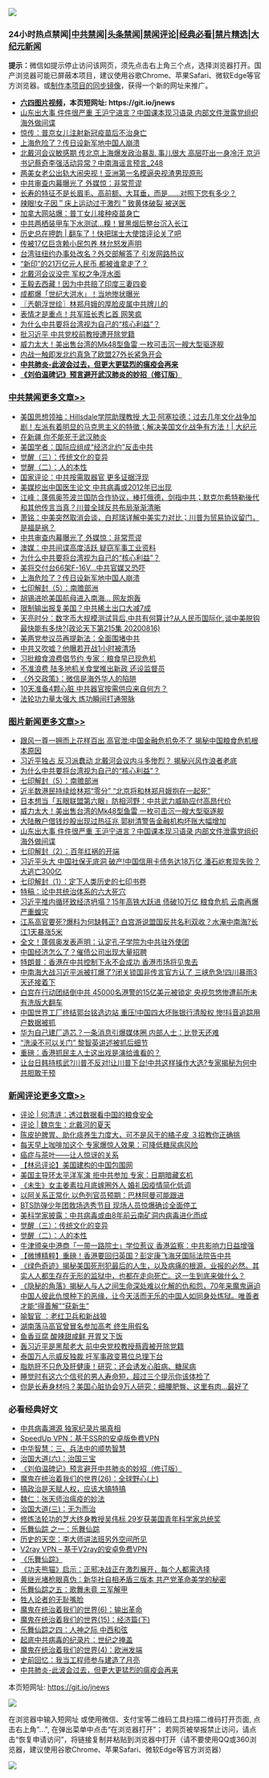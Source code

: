 ![](https://raw.githubusercontent.com/fqnews/bnews/master/64photo/fqnews-qr.jpg)

<div id="tt">
<h3>24小时热点禁闻|<a href="#%E4%B8%AD%E5%85%B1%E7%A6%81%E9%97%BB%E6%9B%B4%E5%A4%9A%E6%96%87%E7%AB%A0">中共禁闻</a>|<a href="#%E5%9B%BE%E7%89%87%E6%96%B0%E9%97%BB%E6%9B%B4%E5%A4%9A%E6%96%87%E7%AB%A0">头条禁闻</a>|<a href="#%E6%96%B0%E9%97%BB%E8%AF%84%E8%AE%BA%E6%9B%B4%E5%A4%9A%E6%96%87%E7%AB%A0">禁闻评论|<a href="#%E5%BF%85%E7%9C%8B%E7%BB%8F%E5%85%B8%E5%A5%BD%E6%96%87">经典必看|<a href="/video.md#%E7%A6%81%E7%89%87%E7%B2%BE%E9%80%89">禁片精选</a>|<a href="https://github.com/fqnews/djy/blob/master/gb/nf1351518.md#1">大纪元新闻</a></h3>
<div><b>提示：</b>微信如提示停止访问该网页，须先点击右上角三个点，选择浏览器打开。国产浏览器可能已屏蔽本项目，建议使用谷歌Chrome、苹果Safari、微软Edge等官方浏览器。或<a href="https://github.com/fqnews/bnews/blob/master/%E5%88%B6%E4%BD%9Cgit%E7%A6%81%E9%97%BB%E9%95%9C%E5%83%8F.md">制作本项目的同步镜像</a>，获得一个新的网址来推广。</div>
<ul>
<li><b><a href="http://d1.bdrive.tk/64.mp4" target="_blank">六四图片视频</a>，本页短网址: https://git.io/jnews</b></li>
<li><a href="/topimagenews/20200817/1381204.md">山东出大事 件件很严重 王沪宁进言？中国课本现习语录 内部文件泄露党组织海外做间谍</a></li>
<li><a href="/comments/20200817/1381250.md">惊传：普京女儿注射新冠疫苗后不治身亡</a></li>
<li><a href="/cbnews/20200817/1381375.md">上海危险了？传日设新军地中国人崩溃</a></li>
<li><a href="/comments/20200817/1381368.md">北戴河会议敏感期 传北京上海爆发政治暴乱 事儿很大 高层吓出一身冷汗 京沪书记蔡奇李强活动异常？中南海谣言预言_248</a></li>
<li><a href="/cnnews/20200817/1381356.md">两美女老公出轨大闹央视！亚洲第一名模逼央视渣男现原形</a></li>
<li><a href="/cbnews/20200817/1381430.md">中共审查内幕曝光了 外媒惊：非常荒谬</a></li>
<li><a href="/comments/20200816/1381179.md">长寿的特征不是长眉毛、高前额、大耳垂，而是……对照下您有多少？</a></li>
<li><a href="/baitai/20200817/1381403.md">辣眼!女子因＂床上运动过于激烈＂致黄体破裂 被送医</a></li>
<li><a href="/cnnews/20200817/1381291.md">加拿大网站爆：普丁女儿接种疫苗身亡</a></li>
<li><a href="/cnnews/20200817/1381255.md">中共两栖装甲车下水测试…糗！冒黑烟后整台沉入长江</a></li>
<li><a href="/baitai/20200817/1381191.md">历史总在押韵 &#124; 翻车了！快把瑞士大使馆评论关了吧</a></li>
<li><a href="/yule/20200817/1381262.md">传被17亿巨贪赖小民包养 林允怒发声明</a></li>
<li><a href="/cnnews/20200817/1381292.md">台湾驻纽约办事处改名？外交部解答了 引发网路热议</a></li>
<li><a href="/cnnews/20200817/1381321.md">“新印”的21万亿元人民币 都被谁拿走了？</a></li>
<li><a href="/ssgc/20200817/1381440.md">北戴河会议没完 军权之争浮水面</a></li>
<li><a href="/cnnews/20200817/1381423.md">王毅去西藏！因为中共赔了印度三妻四妾</a></li>
<li><a href="/cnnews/20200817/1381419.md">成都爆「世纪大洪水」！当地惨状曝光</a></li>
<li><a href="/ssgc/20200817/1381235.md">〖兲朝浮世绘〗林郑月娥的厚脸皮属中共牌儿的</a></li>
<li><a href="/cnnews/20200817/1381465.md">表情才是重点！共军班长秀匕首 网笑疯</a></li>
<li><a href="/comments/20200817/1381382.md">为什么中共要将台湾视为自己的“核心利益”？</a></li>
<li><a href="/cnnews/20200817/1381466.md">批习近平 中共党校前教授遭开除党籍</a></li>
<li><a href="/topimagenews/20200817/1381273.md">威力太大！美出售台湾的Mk48型鱼雷 一枚可击沉一艘大型驱逐舰</a></li>
<li><a href="/cnnews/20200817/1381418.md">内战一触即发北约真急了欧盟27外长紧急开会</a></li>
<li><b><a href="/comments/20200211/1275071.md" target="_blank">中共肺炎-此波会过去，但更大更猛烈的瘟疫会再来</a></b></li>
<li><b><a href="/comments/20200207/1272816.md" target="_blank">《刘伯温碑记》预言避开武汉肺炎的妙招（修订版）</a></b></li>
</ul>
</div>

<div class="catlist">
<h3><a href="/cbnews/" target="_blank">中共禁闻</a><span><a href="/cbnews/" target="_blank" rel="nofollow">更多文章>></a></span></h3>
<ul>
<li><a href="/cbnews/20200817/1381609.md" target="_blank">美国思想领袖：Hillsdale学院助理教授 大卫·阿塞拉德：过去几年文化战争加剧！左派有着明显的马克思主义的特徵；解决美国文化战争有方法！|  大纪元</a></li>
<li><a href="/cbnews/20200817/1381565.md" target="_blank">在新疆 你不能死于武汉肺炎</a></li>
<li><a href="/cbnews/20200817/1381502.md" target="_blank">美国学者：国际应组成“经济北约”反击中共</a></li>
<li><a href="/comments/20200817/1381455.md" target="_blank">觉醒（三）：传统文化的变异</a></li>
<li><a href="/comments/20200817/1380147.md" target="_blank">觉醒（二）：人的本性</a></li>
<li><a href="/cbnews/20200817/1381448.md" target="_blank">国家评论：中共按需取器官 更多证据浮现</a></li>
<li><a href="/cbnews/20200817/1381459.md" target="_blank">美媒挖出中国医生论文 中共病毒或2012年已出现</a></li>
<li><a href="/cbnews/20200817/1381445.md" target="_blank">江峰：蓬佩奥签波兰国防合作协议，棒打俄德，剑指中共；默克尔希特勒後代和其他传言当真？川普全球反共布局渐渐清晰</a></li>
<li><a href="/cbnews/20200817/1381432.md" target="_blank">萧铭：中美突然取消会谈，白邦瑞详解中美实力对比；川普为贸易协议留门，是福是祸？</a></li>
<li><a href="/cbnews/20200817/1381430.md" target="_blank">中共审查内幕曝光了 外媒惊：非常荒谬</a></li>
<li><a href="/cbnews/20200817/1381421.md" target="_blank">澳媒：中共间谍高度活跃 疑窃军事工业资料</a></li>
<li><a href="/comments/20200817/1381382.md" target="_blank">为什么中共要将台湾视为自己的“核心利益”？</a></li>
<li><a href="/cbnews/20200817/1381376.md" target="_blank">美将交付台66架F-16V…中共官媒又恐吓</a></li>
<li><a href="/cbnews/20200817/1381375.md" target="_blank">上海危险了？传日设新军地中国人崩溃</a></li>
<li><a href="/comments/20200817/1381339.md" target="_blank">七印解封（5）：南赡部洲</a></li>
<li><a href="/cbnews/20200817/1381337.md" target="_blank">胡锡进呛美国航母进入南海… 网友炮轰</a></li>
<li><a href="/cbnews/20200817/1381318.md" target="_blank">限制输出报复美国？中共稀土出口大减7成</a></li>
<li><a href="/cbnews/20200817/1381294.md" target="_blank">天亮时分：数字币大规模测试背后,中共有何算计?从人民币国际化,谈中美脱钩最快能有多快?(政论天下第215集 20200816)</a></li>
<li><a href="/cbnews/20200817/1381287.md" target="_blank">美两党参议员再提新法：全面围堵中共</a></li>
<li><a href="/cbnews/20200817/1381286.md" target="_blank">中共又吹嘘？他曝若开战1小时被清场</a></li>
<li><a href="/cbnews/20200817/1381274.md" target="_blank">习批粮食浪费倡节约 专家：粮食早已现危机</a></li>
<li><a href="/cbnews/20200817/1381217.md" target="_blank">不准浪费 陆多地机关食堂推出新政 还设监督员</a></li>
<li><a href="/cbnews/20200817/1381215.md" target="_blank">《外交政策》：微信是海外华人的陷阱</a></li>
<li><a href="/cbnews/20200817/1381195.md" target="_blank">10天准备4颗心脏 中共器官按需供应来自何方？</a></li>
<li><a href="/cbnews/20200816/1381005.md" target="_blank">法轮功力量太强大 炼功瞬间打通带脉</a></li>

</ul>
</div>
<div class="catlist">
<h3><a href="/topimagenews/" target="_blank">图片新闻</a><span><a href="/topimagenews/" target="_blank" rel="nofollow">更多文章>></a></span></h3>
<ul>
<li><a href="/topimagenews/20200817/1381618.md" target="_blank">跟风一尊一拥而上花样百出 高官泄:中国金融危机免不了 揭秘中国粮食危机根本原因</a></li>
<li><a href="/topimagenews/20200817/1381596.md" target="_blank">习近平独占 反习派蠢动 北戴河会议内斗多惨烈？ 揭秘兴风作浪者老底</a></li>
<li><a href="/comments/20200817/1381382.md" target="_blank">为什么中共要将台湾视为自己的“核心利益”？</a></li>
<li><a href="/comments/20200817/1381339.md" target="_blank">七印解封（5）：南赡部洲</a></li>
<li><a href="/topimagenews/20200817/1381336.md" target="_blank">近半数港民持续给林郑“零分” “北京将和林郑月娥抱在一起死”</a></li>
<li><a href="/topimagenews/20200817/1381285.md" target="_blank">日本想当「五眼联盟第六眼」防相河野：中共武力威胁应付高昂代价</a></li>
<li><a href="/topimagenews/20200817/1381273.md" target="_blank">威力太大！美出售台湾的Mk48型鱼雷 一枚可击沉一艘大型驱逐舰</a></li>
<li><a href="/topimagenews/20200817/1381243.md" target="_blank">大陆散户借钱炒股出现过热征兆 郭树清警告金融机构坏账大幅增加</a></li>
<li><a href="/topimagenews/20200817/1381204.md" target="_blank">山东出大事 件件很严重 王沪宁进言？中国课本现习语录 内部文件泄露党组织海外做间谍</a></li>
<li><a href="/comments/20200816/1381045.md" target="_blank">七印解封（2）：百年红祸的开端</a></li>
<li><a href="/topimagenews/20200816/1381029.md" target="_blank">习近平头大 中国社保无底洞 破产!中国信用卡债务达18万亿 潘石屹套现失败？大逃亡300亿</a></li>
<li><a href="/comments/20200816/1381021.md" target="_blank">七印解封（1）：定下人类历史的七印书卷</a></li>
<li><a href="/comments/20200816/1380926.md" target="_blank">特稿：论中共统治体系的六大死穴</a></li>
<li><a href="/topimagenews/20200815/1380626.md" target="_blank">习近平推内循环致经济坍塌？15年高铁大跃进 债破10万亿 粮食危机 云南再爆严重蝗灾</a></li>
<li><a href="/topimagenews/20200815/1380299.md" target="_blank">江系高官要死?爆料为何缺韩正? 白宫游说盟国反共名利双收？水淹中南海?长江1天暴涨5米</a></li>
<li><a href="/topimagenews/20200814/1379988.md" target="_blank">全文！蓬佩奥发表声明：认定孔子学院为中共驻外使团</a></li>
<li><a href="/topimagenews/20200814/1379794.md" target="_blank">中国经济怎么了？催债公司出现大量招聘</a></li>
<li><a href="/topimagenews/20200814/1379773.md" target="_blank">特朗普：香港在中共控制下永不会成功 香港市场将见鬼去</a></li>
<li><a href="/topimagenews/20200813/1379741.md" target="_blank">中南海大战习近平派被打爆了?闭关锁国非传言官方认了 三峡危急!四川暴雨3天还接着下</a></li>
<li><a href="/topimagenews/20200813/1379708.md" target="_blank">白宫在行动团结倒中共 45000名港警的15亿美元被锁定 央视忽悠惨遭前所未有洗版大翻车</a></li>
<li><a href="/topimagenews/20200813/1379635.md" target="_blank">中国世界工厂终结郭台铭选边站 重压!中国四大坏账银行清股权 惨!抖音追踪用户数据被抓</a></li>
<li><a href="/topimagenews/20200813/1379570.md" target="_blank">华为自己建厂造芯？一条消息引爆媒体圈 内部人士：比登天还难</a></li>
<li><a href="/topimagenews/20200813/1379511.md" target="_blank">“洗澡不可以关门” 黎智英讲述被抓后细节</a></li>
<li><a href="/comments/20200813/1379457.md" target="_blank">重磅：香港抓民主人士这出戏是演给谁看的？</a></li>
<li><a href="/topimagenews/20200812/1379218.md" target="_blank">让台日韩持核武?川普不反对!让川普下台!中共这样操作大选?专家揭秘为何中共胆敢干预</a></li>

</ul>
</div>
<div class="catlist">
<h3><a href="/comments/" target="_blank">新闻评论</a><span><a href="/comments/" target="_blank" rel="nofollow">更多文章>></a></span></h3>
<ul>
<li><a href="/comments/20200817/1381631.md" target="_blank">评论 | 何清涟：透过数据看中国的粮食安全</a></li>
<li><a href="/comments/20200817/1381625.md" target="_blank">评论 | 魏京生：北戴河的夏天</a></li>
<li><a href="/comments/20200817/1381621.md" target="_blank">陈皮护脾胃、助化痰养生力度大，可不是风干的橘子皮  ３招教你正确挑</a></li>
<li><a href="/comments/20200817/1381620.md" target="_blank">每天早上咖啡加这个  专家爆惊人效果：可降低糖尿病风险</a></li>
<li><a href="/comments/20200817/1381612.md" target="_blank">癌症与茶叶——让人惊讶的关系</a></li>
<li><a href="/comments/20200817/1381610.md" target="_blank">【林忌评论】美国建构的中国包围网</a></li>
<li><a href="/comments/20200817/1381547.md" target="_blank">美国主导环太平洋军演 拒中共参加 专家：日期暗藏玄机</a></li>
<li><a href="/comments/20200817/1381546.md" target="_blank">《未生》女主姜素拉月底嫁圈外人 婚礼因疫情简化低调</a></li>
<li><a href="/comments/20200817/1381520.md" target="_blank">以阿关系正常化 以色列官员预期：巴林阿曼可能跟进</a></li>
<li><a href="/comments/20200817/1381519.md" target="_blank">BTS防弹少年团救场选秀节目  现场人员惊爆确诊全面停工</a></li>
<li><a href="/comments/20200817/1381509.md" target="_blank">美科学家披露：中共病毒或由8年前云南矿洞内病毒进化而成</a></li>
<li><a href="/comments/20200817/1381455.md" target="_blank">觉醒（三）：传统文化的变异</a></li>
<li><a href="/comments/20200817/1380147.md" target="_blank">觉醒（二）：人的本性</a></li>
<li><a href="/comments/20200817/1381482.md" target="_blank">牛津颁亲中港商「一带一路院士」学位惹议 香港监察：中共影响力日益增强</a></li>
<li><a href="/comments/20200817/1381477.md" target="_blank">【微博精粹】重磅！香港要回归英国？彭定康飞海牙国际法院告中共</a></li>
<li><a href="/comments/20200817/1381409.md" target="_blank">《绿色奇迹》揭秘美国死刑犯最后的人生，以及病痛的根源，业报的必然。其实人人都生存在无形的监狱中，也都在走向死亡。这一生到底来做什么？</a></li>
<li><a href="/comments/20200817/1381410.md" target="_blank">《隐秘的角落》揭秘人与人之间生命深处难以化解的仇和怨，70年来魔鬼逼迫中国人彼此仇恨种下的恶缘，让今天活而无乐的中国人如同身处炼狱。唯善者才能“得善解”“获新生”</a></li>
<li><a href="/comments/20200817/1381438.md" target="_blank">喻智官 ：老红卫兵和新战狼</a></li>
<li><a href="/comments/20200817/1381473.md" target="_blank">湖南落马高官曾冒名参加高考  终生用假名</a></li>
<li><a href="/comments/20200817/1381472.md" target="_blank">鱼香豆腐 酸辣甜咸鲜 开胃又下饭</a></li>
<li><a href="/comments/20200817/1381469.md" target="_blank">轰习近平是黑帮老大 前中央党校教授蔡霞被开除党籍</a></li>
<li><a href="/comments/20200817/1381437.md" target="_blank">泰国万人示威反独裁 吁军事政变篡位总理下台</a></li>
<li><a href="/comments/20200817/1381436.md" target="_blank">脂肪肝不只危及肝健康！研究：还会诱发心脏病、糖尿病</a></li>
<li><a href="/comments/20200817/1381435.md" target="_blank">睡觉时有这六个信号的男人寿命短，超过三个提示你该体检了</a></li>
<li><a href="/comments/20200817/1381434.md" target="_blank">你是长寿身材吗？美国心脏协会9万人研究：细腰肥臀、这里有肉&#8230;最好了</a></li>

</ul>
</div>

<div class="catlist">
<h3>必看经典好文</h3>
<ul>
<li><a href="/ccpdope/20200412/1311165.md" target="_blank">中共病毒溯源 独家纪录片揭真相</a></li>
<li><a href="/cbnews/20191226/1241739.md" target="_blank">SpeedUp VPN：基于SSR的安卓版免费VPN</a></li>
<li><a href="/comments/20200605/783248.md" target="_blank">中华智慧：三、兵法中的顺势智慧</a></li>
<li><a href="/cbnews/20180312/913459.md" target="_blank">治国大道(六)：治国三宝</a></li>
<li><a href="/comments/20200207/1272816.md" target="_blank">《刘伯温碑记》预言避开中共肺炎的妙招（修订版）</a></li>
<li><a href="/comments/20181210/1044798.md" target="_blank">魔鬼在统治着我们的世界(26)：全球野心(上)</a></li>
<li><a href="/comments/20200814/1379994.md" target="_blank">搞政治是天赋人权，应该大搞特搞</a></li>
<li><a href="/comments/20200224/1282494.md" target="_blank">魏仁：张天师治瘟疫的妙法</a></li>
<li><a href="/cbnews/20180309/912114.md" target="_blank">治国大道(三)：无为而治</a></li>
<li><a href="/comments/20190517/1129285.md" target="_blank">修炼法轮功的芝大终身教授吴伟标 29岁获美国青年科学家总统奖</a></li>
<li><a href="/tculture/20170710/789533.md" target="_blank">乐舞仙踪 之一：乐舞仙踪</a></li>
<li><a href="/tculture/20121025/73064.md" target="_blank">历史的天空：李大师讲法班另外空间所见</a></li>
<li><a href="/comments/20200112/1257608.md" target="_blank">V2ray VPN &#8211; 基于V2ray的安卓免费VPN</a></li>
<li><a href="/comments/20200527/783191.md" target="_blank">《乐舞仙踪》</a></li>
<li><a href="/comments/20200308/1290182.md" target="_blank">《功夫熊猫》启示：正邪决战正在激烈展开，每个人都需选择</a></li>
<li><a href="/lifebaike/20180921/1001174.md" target="_blank">黄继光堵枪眼真伪：新华社自相矛盾三版本 共产党革命美学的秘密</a></li>
<li><a href="/tculture/20170715/791820.md" target="_blank">乐舞仙踪之五：歌舞未竟 三军解甲</a></li>
<li><a href="/comments/20200606/783250.md" target="_blank">牲人论者的无耻嘴脸</a></li>
<li><a href="/topimagenews/20180524/947358.md" target="_blank">魔鬼在统治着我们的世界(6)：输出革命</a></li>
<li><a href="/topimagenews/20180610/955499.md" target="_blank">魔鬼在统治着我们的世界(15)：经济篇(下)</a></li>
<li><a href="/tculture/20190101/791144.md" target="_blank">乐舞仙踪之四：人神之际 中西和弦</a></li>
<li><a href="/comments/20200702/1354076.md" target="_blank">起底中共病毒的纪录片：世纪之掩盖</a></li>
<li><a href="/topimagenews/20180522/946266.md" target="_blank">魔鬼在统治着我们的世界(4)：欧洲发端</a></li>
<li><a href="/aomi/history/20141104/323033.md" target="_blank">史前回忆：我当工程师参与建造了月亮</a></li>
<li><a href="/comments/20200211/1275071.md" target="_blank">中共肺炎-此波会过去，但更大更猛烈的瘟疫会再来</a></li>

</ul>
</div>

本页短网址: https://git.io/jnews

![](https://raw.githubusercontent.com/fqnews/bnews/master/64photo/fqnews-qr.jpg)

在浏览器中输入短网址 或使用微信、支付宝等二维码工具扫描二维码打开页面, 点击右上角"...", 在弹出菜单中点击“在浏览器打开”； 若网页被举报禁止访问，请点击“恢复申请访问”，将链接复制并粘贴到浏览器中打开（请不要使用QQ或360浏览器，建议使用谷歌Chrome、苹果Safari、微软Edge等官方浏览器）

![](https://raw.githubusercontent.com/fqnews/bnews/master/64photo/wx.jpg)